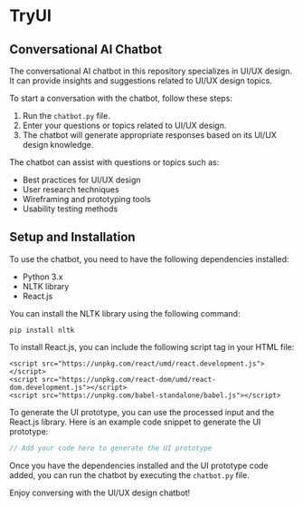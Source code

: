 # TryUI

## Conversational AI Chatbot

The conversational AI chatbot in this repository specializes in UI/UX design. It can provide insights and suggestions related to UI/UX design topics.

To start a conversation with the chatbot, follow these steps:
1. Run the `chatbot.py` file.
2. Enter your questions or topics related to UI/UX design.
3. The chatbot will generate appropriate responses based on its UI/UX design knowledge.

The chatbot can assist with questions or topics such as:
- Best practices for UI/UX design
- User research techniques
- Wireframing and prototyping tools
- Usability testing methods

## Setup and Installation

To use the chatbot, you need to have the following dependencies installed:
- Python 3.x
- NLTK library
- React.js

You can install the NLTK library using the following command:
```
pip install nltk
```

To install React.js, you can include the following script tag in your HTML file:
```
<script src="https://unpkg.com/react/umd/react.development.js"></script>
<script src="https://unpkg.com/react-dom/umd/react-dom.development.js"></script>
<script src="https://unpkg.com/babel-standalone/babel.js"></script>
```

To generate the UI prototype, you can use the processed input and the React.js library. Here is an example code snippet to generate the UI prototype:

```javascript
// Add your code here to generate the UI prototype
```

Once you have the dependencies installed and the UI prototype code added, you can run the chatbot by executing the `chatbot.py` file.

Enjoy conversing with the UI/UX design chatbot!
